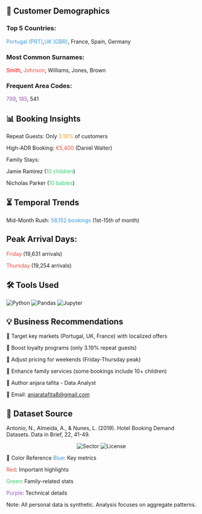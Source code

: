 ## 👥 Customer Demographics

### Top 5 Countries: 
<span style="color:#3498db">Portugal (PRT)</span>,<span style="color:#3498db">UK (GBR)</span>, France, Spain, Germany

### Most Common Surnames:
<span style="color:red">Smith</span>, <span style="color:#e74c3c">Johnson</span>, Williams, Jones, Brown

### Frequent Area Codes:
<span style="color:#9b59b6">799</span>, <span style="color:#9b59b6">185</span>, 541

## 📊 Booking Insights
Repeat Guests: Only <span style="color:#f39c12">3.19%</span> of customers

High-ADR Booking: <span style="color:#e74c3c">€5,400</span> (Daniel Walter)

Family Stays:

Jamie Ramirez (<span style="color:#2ecc71">10 children</span>)

Nicholas Parker (<span style="color:#2ecc71">10 babies</span>)

## ⏳ Temporal Trends
Mid-Month Rush: <span style="color:#3498db">58,152 bookings</span> (1st-15th of month)

## Peak Arrival Days:

<span style="color:#e74c3c">Friday</span> (19,631 arrivals)

<span style="color:#e74c3c">Thursday</span> (19,254 arrivals)

## 🛠 Tools Used
<p> <img src="https://img.shields.io/badge/Python-3776AB?style=for-the-badge&logo=python&logoColor=white" alt="Python"> <img src="https://img.shields.io/badge/Pandas-150458?style=for-the-badge&logo=pandas&logoColor=white" alt="Pandas"> <img src="https://img.shields.io/badge/Jupyter-F37626?style=for-the-badge&logo=jupyter&logoColor=white" alt="Jupyter"> </p>

## 💡 Business Recommendations

🔹 Target key markets (Portugal, UK, France) with localized offers

🔹 Boost loyalty programs (only 3.19% repeat guests)

🔹 Adjust pricing for weekends (Friday-Thursday peak)

🔹 Enhance family services (some bookings include 10+ children)


 📝 Author
anjara tafita - Data Analyst

 📧 Email:
anjaratafita8@gmail.com


## 📌 Dataset Source
Antonio, N., Almeida, A., & Nunes, L. (2019). Hotel Booking Demand Datasets. Data in Brief, 22, 41-49.

<p align="center"> <img src="https://img.shields.io/badge/Data%20Analysis-Hospitality%20Sector-brightgreen" alt="Sector"> <img src="https://img.shields.io/badge/License-MIT-blue" alt="License"> </p>
🎨 Color Reference
<span style="color:#3498db">Blue</span>: Key metrics

<span style="color:#e74c3c">Red</span>: Important highlights

<span style="color:#2ecc71">Green</span>: Family-related stats

<span style="color:#9b59b6">Purple</span>: Technical details

Note: All personal data is synthetic. Analysis focuses on aggregate patterns.

